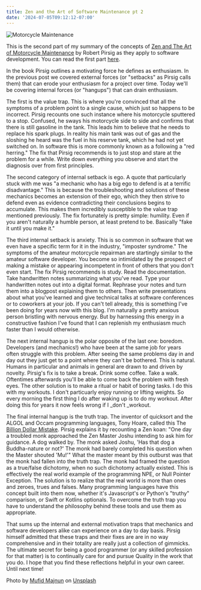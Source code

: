 ```yaml
---
title: Zen and the Art of Software Maintenance pt 2
date: '2024-07-05T09:12:12-07:00'
---
```

![Motorcycle Maintenance](/img/blog/maintenance.jpg)

This is the second part of my summary of the concepts of <u>Zen and The Art of Motorcycle Maintenance</u> by Robert Pirsig as they apply to software development.  You can read the first part [here](https://jjmtaylor.com/post/zen-and-the-art-of-software-maintenance/). 

In the book Pirsig outlines a motivating force he defines as enthusiasm. In the previous post we covered external forces (or "setbacks" as Pirsig calls them) that can erode your enthusiasm for a project over time.  Today we'll be covering internal forces (or "hangups") that can drain enthusiasm.  

The first is the value trap.  This is where you're convinced that all the symptoms of a problem point to a single cause, which just so happens to be incorrect.  Pirsig recounts one such instance where his motorcycle sputtered to a stop.  Confused, he sways his motorcycle side to side and confirms that there is still gasoline in the tank.  This leads him to believe that he needs to replace his spark plugs.  In reality his main tank was out of gas and the sloshing he heard was the fuel in his reserve tank, which he had not yet switched on.  In software this is more commonly known as a following a "red herring."  The fix that Pirsig recommends is to just stop and stare at the problem for a while.  Write down everything you observe and start the diagnosis over from first principles.

The second category of internal setback is ego.  A quote that particularly stuck with me was "a mechanic who has a big ego to defend is at a terrific disadvantage."  This is because the troubleshooting and solutions of these mechanics becomes an extension of their ego, which they then strive to defend even as evidence contradicting their conclusions begins to accumulate.  This makes them incredibly susceptible to the value trap mentioned previously.  The fix fortunately is pretty simple: humility.  Even if you aren't naturally a humble person, at least pretend to be.  Basically "fake it until you make it."

The third internal setback is anxiety.  This is so common in software that we even have a specific term for it in the industry, "imposter syndrome." The symptoms of the amateur motorcycle repairman are startingly similar to the amateur software developer.  You become so intimidated by the prospect of making a mistake or appearing incompetent in front of others that you don't even start.  The fix Pirsig recommends is study.  Read the documentation.  Take handwritten notes summarizing what you've read.  Type your handwritten notes out into a digital format.  Rephrase your notes and turn them into a blogpost explaining them to others.  Then write presentations about what you've learned and give technical talks at software conferences or to coworkers at your job. If you can't tell already, this is something I've been doing for years now with this blog.  I'm naturally a pretty anxious person bristling with nervous energy.  But by harnessing this energy in a constructive fashion I've found that I can replenish my enthusiasm much faster than I would otherwise.

The next internal hangup is the polar opposite of the last one: boredom.  Developers (and mechanics!) who have been at the same job for years often struggle with this problem.  After seeing the same problems day in and day out they just get to a point where they can't be bothered.  This is natural.  Humans in particular and animals in general are drawn to and driven by novelty.  Pirsig's fix is to take a break.  Drink some coffee.  Take a walk.  Oftentimes afterwards you'll be able to come back the problem with fresh eyes.  The other solution is to make a ritual or habit of boring tasks.  I do this with my workouts.  I don't particuarly enjoy running or lifting weights.  So every morning the first thing I do after waking up is to do my workout.  After doing this for years it now feels wrong if I _don't _workout.

The final internal hangup is the truth trap.  The inventor of quicksort and the ALGOL and Occam programming languages, Tony Hoare, called this The [Billion Dollar Mistake](https://www.infoq.com/presentations/Null-References-The-Billion-Dollar-Mistake-Tony-Hoare/).  Pirsig explains it by recounting a Zen koan: "One day a troubled monk approached the Zen Master Joshu intending to ask him for guidance. A dog walked by. The monk asked Joshu, 'Has that dog a Buddha-nature or not?' The monk had barely completed his question when the Master shouted 'Mu!'" What the master meant by this outburst was that the monk had fallen into the truth trap.  The monk had framed the question as a true/false dichotomy, when no such dichotomy actually existed.  This is effectively the real world example of the programming NPE, or Null Pointer Exception.  The solution is to realize that the real world is more than ones and zeroes, trues and falses.  Many programming languages have this concept built into them now, whether it's Javascript's or Python's "truthy" comparison, or Swift or Kotlins optionals.  To overcome the truth trap you have to understand the philosophy behind these tools and use them as appropriate.

That sums up the internal and external motivation traps that mechanics and software developers alike can experience on a day to day basis.  Pirsig himself admitted that these traps and their fixes are are in no way comprehensive and in their totality are really just a collection of gimmicks.  The ultimate secret for being a good programmer (or any skilled profession for that matter) is to continually care for and pursue Quality in the work that you do.  I hope that you find these reflections helpful in your own career.  Until next time!

Photo by <a href="https://unsplash.com/@mufidpwt?utm_content=creditCopyText&utm_medium=referral&utm_source=unsplash">Mufid Majnun</a> on <a href="https://unsplash.com/photos/a-man-is-working-on-a-motorcycle-engine-v4aNBdn_gAU?utm_content=creditCopyText&utm_medium=referral&utm_source=unsplash">Unsplash</a>
